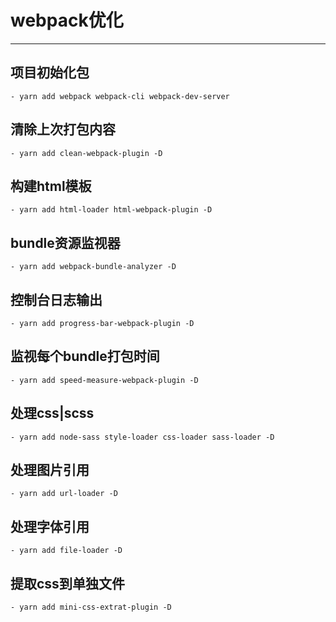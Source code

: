 # webpack优化
---

## 项目初始化包
    - yarn add webpack webpack-cli webpack-dev-server

## 清除上次打包内容
    - yarn add clean-webpack-plugin -D

## 构建html模板
    - yarn add html-loader html-webpack-plugin -D

## bundle资源监视器
    - yarn add webpack-bundle-analyzer -D

## 控制台日志输出
    - yarn add progress-bar-webpack-plugin -D 

## 监视每个bundle打包时间
    - yarn add speed-measure-webpack-plugin -D

## 处理css|scss
    - yarn add node-sass style-loader css-loader sass-loader -D

## 处理图片引用
    - yarn add url-loader -D

## 处理字体引用
    - yarn add file-loader -D

## 提取css到单独文件
    - yarn add mini-css-extrat-plugin -D